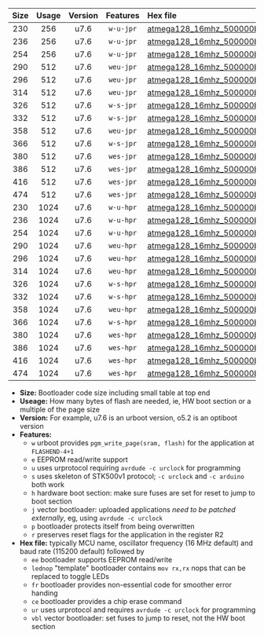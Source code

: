 |Size|Usage|Version|Features|Hex file|
|:-:|:-:|:-:|:-:|:--|
|230|256|u7.6|`w-u-jpr`|[atmega128_16mhz_500000bps_ur_vbl.hex](https://raw.githubusercontent.com/stefanrueger/urboot/main//atmega128_16mhz_500000bps_ur_vbl.hex)|
|236|256|u7.6|`w-u-jpr`|[atmega128_16mhz_500000bps_lednop_ur_vbl.hex](https://raw.githubusercontent.com/stefanrueger/urboot/main//atmega128_16mhz_500000bps_lednop_ur_vbl.hex)|
|254|256|u7.6|`w-u-jpr`|[atmega128_16mhz_500000bps_lednop_fr_ur_vbl.hex](https://raw.githubusercontent.com/stefanrueger/urboot/main//atmega128_16mhz_500000bps_lednop_fr_ur_vbl.hex)|
|290|512|u7.6|`weu-jpr`|[atmega128_16mhz_500000bps_ee_ur_vbl.hex](https://raw.githubusercontent.com/stefanrueger/urboot/main//atmega128_16mhz_500000bps_ee_ur_vbl.hex)|
|296|512|u7.6|`weu-jpr`|[atmega128_16mhz_500000bps_ee_lednop_ur_vbl.hex](https://raw.githubusercontent.com/stefanrueger/urboot/main//atmega128_16mhz_500000bps_ee_lednop_ur_vbl.hex)|
|314|512|u7.6|`weu-jpr`|[atmega128_16mhz_500000bps_ee_lednop_fr_ur_vbl.hex](https://raw.githubusercontent.com/stefanrueger/urboot/main//atmega128_16mhz_500000bps_ee_lednop_fr_ur_vbl.hex)|
|326|512|u7.6|`w-s-jpr`|[atmega128_16mhz_500000bps_vbl.hex](https://raw.githubusercontent.com/stefanrueger/urboot/main//atmega128_16mhz_500000bps_vbl.hex)|
|332|512|u7.6|`w-s-jpr`|[atmega128_16mhz_500000bps_lednop_vbl.hex](https://raw.githubusercontent.com/stefanrueger/urboot/main//atmega128_16mhz_500000bps_lednop_vbl.hex)|
|358|512|u7.6|`weu-jpr`|[atmega128_16mhz_500000bps_ee_lednop_fr_ce_ur_vbl.hex](https://raw.githubusercontent.com/stefanrueger/urboot/main//atmega128_16mhz_500000bps_ee_lednop_fr_ce_ur_vbl.hex)|
|366|512|u7.6|`w-s-jpr`|[atmega128_16mhz_500000bps_lednop_fr_vbl.hex](https://raw.githubusercontent.com/stefanrueger/urboot/main//atmega128_16mhz_500000bps_lednop_fr_vbl.hex)|
|380|512|u7.6|`wes-jpr`|[atmega128_16mhz_500000bps_ee_vbl.hex](https://raw.githubusercontent.com/stefanrueger/urboot/main//atmega128_16mhz_500000bps_ee_vbl.hex)|
|386|512|u7.6|`wes-jpr`|[atmega128_16mhz_500000bps_ee_lednop_vbl.hex](https://raw.githubusercontent.com/stefanrueger/urboot/main//atmega128_16mhz_500000bps_ee_lednop_vbl.hex)|
|416|512|u7.6|`wes-jpr`|[atmega128_16mhz_500000bps_ee_lednop_fr_vbl.hex](https://raw.githubusercontent.com/stefanrueger/urboot/main//atmega128_16mhz_500000bps_ee_lednop_fr_vbl.hex)|
|474|512|u7.6|`wes-jpr`|[atmega128_16mhz_500000bps_ee_lednop_fr_ce_vbl.hex](https://raw.githubusercontent.com/stefanrueger/urboot/main//atmega128_16mhz_500000bps_ee_lednop_fr_ce_vbl.hex)|
|230|1024|u7.6|`w-u-hpr`|[atmega128_16mhz_500000bps_ur.hex](https://raw.githubusercontent.com/stefanrueger/urboot/main//atmega128_16mhz_500000bps_ur.hex)|
|236|1024|u7.6|`w-u-hpr`|[atmega128_16mhz_500000bps_lednop_ur.hex](https://raw.githubusercontent.com/stefanrueger/urboot/main//atmega128_16mhz_500000bps_lednop_ur.hex)|
|254|1024|u7.6|`w-u-hpr`|[atmega128_16mhz_500000bps_lednop_fr_ur.hex](https://raw.githubusercontent.com/stefanrueger/urboot/main//atmega128_16mhz_500000bps_lednop_fr_ur.hex)|
|290|1024|u7.6|`weu-hpr`|[atmega128_16mhz_500000bps_ee_ur.hex](https://raw.githubusercontent.com/stefanrueger/urboot/main//atmega128_16mhz_500000bps_ee_ur.hex)|
|296|1024|u7.6|`weu-hpr`|[atmega128_16mhz_500000bps_ee_lednop_ur.hex](https://raw.githubusercontent.com/stefanrueger/urboot/main//atmega128_16mhz_500000bps_ee_lednop_ur.hex)|
|314|1024|u7.6|`weu-hpr`|[atmega128_16mhz_500000bps_ee_lednop_fr_ur.hex](https://raw.githubusercontent.com/stefanrueger/urboot/main//atmega128_16mhz_500000bps_ee_lednop_fr_ur.hex)|
|326|1024|u7.6|`w-s-hpr`|[atmega128_16mhz_500000bps.hex](https://raw.githubusercontent.com/stefanrueger/urboot/main//atmega128_16mhz_500000bps.hex)|
|332|1024|u7.6|`w-s-hpr`|[atmega128_16mhz_500000bps_lednop.hex](https://raw.githubusercontent.com/stefanrueger/urboot/main//atmega128_16mhz_500000bps_lednop.hex)|
|358|1024|u7.6|`weu-hpr`|[atmega128_16mhz_500000bps_ee_lednop_fr_ce_ur.hex](https://raw.githubusercontent.com/stefanrueger/urboot/main//atmega128_16mhz_500000bps_ee_lednop_fr_ce_ur.hex)|
|366|1024|u7.6|`w-s-hpr`|[atmega128_16mhz_500000bps_lednop_fr.hex](https://raw.githubusercontent.com/stefanrueger/urboot/main//atmega128_16mhz_500000bps_lednop_fr.hex)|
|380|1024|u7.6|`wes-hpr`|[atmega128_16mhz_500000bps_ee.hex](https://raw.githubusercontent.com/stefanrueger/urboot/main//atmega128_16mhz_500000bps_ee.hex)|
|386|1024|u7.6|`wes-hpr`|[atmega128_16mhz_500000bps_ee_lednop.hex](https://raw.githubusercontent.com/stefanrueger/urboot/main//atmega128_16mhz_500000bps_ee_lednop.hex)|
|416|1024|u7.6|`wes-hpr`|[atmega128_16mhz_500000bps_ee_lednop_fr.hex](https://raw.githubusercontent.com/stefanrueger/urboot/main//atmega128_16mhz_500000bps_ee_lednop_fr.hex)|
|474|1024|u7.6|`wes-hpr`|[atmega128_16mhz_500000bps_ee_lednop_fr_ce.hex](https://raw.githubusercontent.com/stefanrueger/urboot/main//atmega128_16mhz_500000bps_ee_lednop_fr_ce.hex)|

- **Size:** Bootloader code size including small table at top end
- **Useage:** How many bytes of flash are needed, ie, HW boot section or a multiple of the page size
- **Version:** For example, u7.6 is an urboot version, o5.2 is an optiboot version
- **Features:**
  + `w` urboot provides `pgm_write_page(sram, flash)` for the application at `FLASHEND-4+1`
  + `e` EEPROM read/write support
  + `u` uses urprotocol requiring `avrdude -c urclock` for programming
  + `s` uses skeleton of STK500v1 protocol; `-c urclock` and `-c arduino` both work
  + `h` hardware boot section: make sure fuses are set for reset to jump to boot section
  + `j` vector bootloader: uploaded applications *need to be patched externally*, eg, using `avrdude -c urclock`
  + `p` bootloader protects itself from being overwritten
  + `r` preserves reset flags for the application in the register R2
- **Hex file:** typically MCU name, oscillator frequency (16 MHz default) and baud rate (115200 default) followed by
  + `ee` bootloader supports EEPROM read/write
  + `lednop` "template" bootloader contains `mov rx,rx` nops that can be replaced to toggle LEDs
  + `fr` bootloader provides non-essential code for smoother error handing
  + `ce` bootloader provides a chip erase command
  + `ur` uses urprotocol and requires `avrdude -c urclock` for programming
  + `vbl` vector bootloader: set fuses to jump to reset, not the HW boot section
